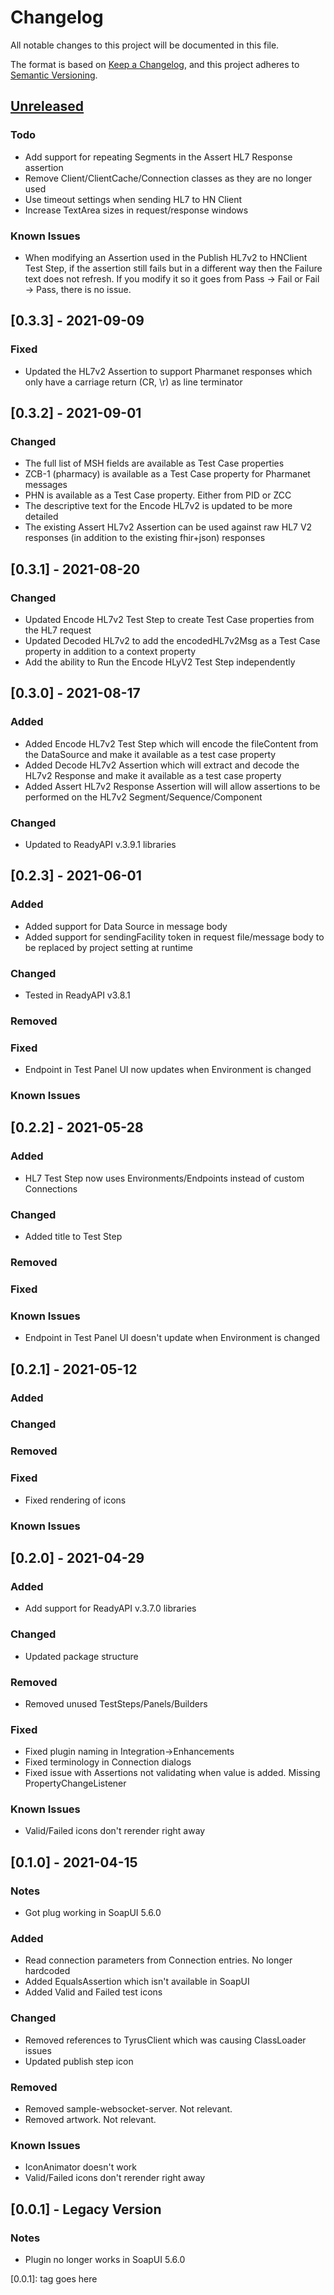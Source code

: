 # Changelog

All notable changes to this project will be documented in this file.

The format is based on [Keep a Changelog](https://keepachangelog.com/en/1.0.0/),
and this project adheres to [Semantic Versioning](https://semver.org/spec/v2.0.0.html).

## [Unreleased]

### Todo
- Add support for repeating Segments in the Assert HL7 Response assertion
- Remove Client/ClientCache/Connection classes as they are no longer used
- Use timeout settings when sending HL7 to HN Client
- Increase TextArea sizes in request/response windows

### Known Issues
- When modifying an Assertion used in the Publish HL7v2 to HNClient Test Step, if the assertion still fails but in a different
way then the Failure text does not refresh. If you modify it so it goes from Pass -> Fail or Fail -> Pass, there is no issue.

## [0.3.3] - 2021-09-09

### Fixed
- Updated the HL7v2 Assertion to support Pharmanet responses which only have a carriage return (CR, \r) as line terminator

## [0.3.2] - 2021-09-01

### Changed
- The full list of MSH fields are available as Test Case properties
- ZCB-1 (pharmacy) is available as a Test Case property for Pharmanet messages
- PHN is available as a Test Case property. Either from PID or ZCC
- The descriptive text for the Encode HL7v2 is updated to be more detailed
- The existing Assert HL7v2 Assertion can be used against raw HL7 V2 responses (in addition to the existing fhir+json) responses

## [0.3.1] - 2021-08-20

### Changed
- Updated Encode HL7v2 Test Step to create Test Case properties from the HL7 request
- Updated Decoded HL7v2 to add the encodedHL7v2Msg as a Test Case property in addition to a context property
- Add the ability to Run the Encode HLyV2 Test Step independently

## [0.3.0] - 2021-08-17
### Added
- Added Encode HL7v2 Test Step which will encode the fileContent from the DataSource and make it available as a test case property
- Added Decode HL7v2 Assertion which will extract and decode the HL7v2 Response and make it available as a test case property
- Added Assert HL7v2 Response Assertion will will allow assertions to be performed on the HL7v2 Segment/Sequence/Component

### Changed
- Updated to ReadyAPI v.3.9.1 libraries

## [0.2.3] - 2021-06-01

### Added
- Added support for Data Source in message body
- Added support for sendingFacility token in request file/message body to be replaced by project setting at runtime

### Changed
- Tested in ReadyAPI v3.8.1

### Removed

### Fixed
- Endpoint in Test Panel UI now updates when Environment is changed

### Known Issues

## [0.2.2] - 2021-05-28

### Added
- HL7 Test Step now uses Environments/Endpoints instead of custom Connections

### Changed
- Added title to Test Step

### Removed

### Fixed

### Known Issues
- Endpoint in Test Panel UI doesn't update when Environment is changed

## [0.2.1] - 2021-05-12

### Added 

### Changed

### Removed

### Fixed
- Fixed rendering of icons

### Known Issues

## [0.2.0] - 2021-04-29

### Added 
- Add support for ReadyAPI v.3.7.0 libraries

### Changed
- Updated package structure

### Removed
- Removed unused TestSteps/Panels/Builders

### Fixed
- Fixed plugin naming in Integration->Enhancements
- Fixed terminology in Connection dialogs
- Fixed issue with Assertions not validating when value is added. Missing PropertyChangeListener

### Known Issues
- Valid/Failed icons don't rerender right away

## [0.1.0] - 2021-04-15

### Notes
- Got plug working in SoapUI 5.6.0

### Added
- Read connection parameters from Connection entries. No longer hardcoded
- Added EqualsAssertion which isn't available in SoapUI
- Added Valid and Failed test icons

### Changed
- Removed references to TyrusClient which was causing ClassLoader issues
- Updated publish step icon

### Removed
- Removed sample-websocket-server. Not relevant.
- Removed artwork. Not relevant.

### Known Issues
- IconAnimator doesn't work
- Valid/Failed icons don't rerender right away

## [0.0.1] - Legacy Version

### Notes
- Plugin no longer works in SoapUI 5.6.0

[unreleased]: https://github.com/olivierlacan/keep-a-changelog/compare/v1.1.0...HEAD
[0.0.1]: tag goes here